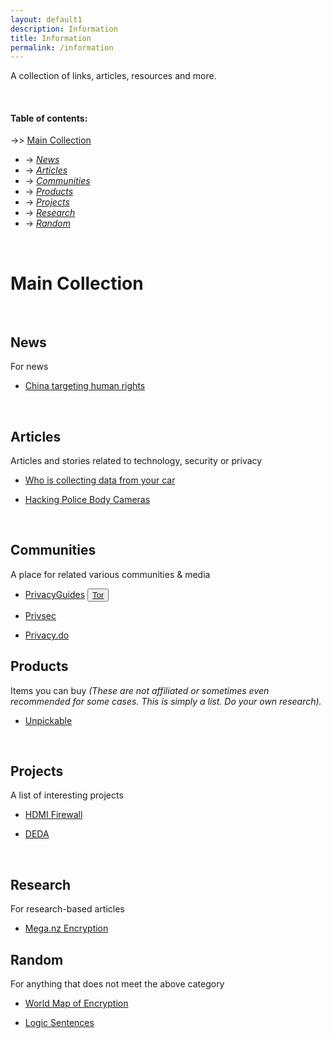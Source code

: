 ```yaml
---
layout: default1
description: Information
title: Information
permalink: /information
---
```


A collection of links, articles, resources and more. [<i class="fa fa-rss" aria-hidden="true"></i>](https://anonymousland.org/feed/information.xml)



<br>

#### Table of contents:


-\>> [Main Collection](#main-collection) <br>
  - -\> *[News](#news)* <br>
  - -\> *[Articles](#articles)* <br>
  - -\> *[Communities](#communities)* <br>
  - -\> *[Products](#products)* <br>
  - -\> *[Projects](#projects)* <br>
  - -\> *[Research](#research)* <br>
  - -\> *[Random](#random)* <br>

<br>

# Main Collection

<br>

## News

For news

- [China targeting human rights](https://www.technologyreview.com/2022/08/16/1057894/hackers-linked-to-china-have-been-targeting-human-rights-groups-for-years/)


<br>


## Articles

Articles and stories related to technology, security or privacy

- [Who is collecting data from your car](https://themarkup.org/the-breakdown/2022/07/27/who-is-collecting-data-from-your-car)

- [Hacking Police Body Cameras](https://www.wired.com/video/watch/hacking-police-body-cameras)
<br>

## Communities

A place for related various communities & media


- [PrivacyGuides](https://privacyguides.org) <button type="button" class="btn btn-xs btn-xs"><a href="http://eter4u55b667kuo72ntpm7ut54sa2mxmr22iqgzns4jw7boeox3qgyid.onion">Tor</a></button>

- [Privsec](https://privsec.dev)

- [Privacy.do](https://privacy.do)

## Products

Items you can buy
*(These are not affiliated or sometimes even recommended for some cases.
This is simply a list.
Do your own research).*

- [Unpickable](https://ominoushum.com/lock/)

<br>

## Projects

A list of interesting projects

- [HDMI Firewall](https://git.cuvoodoo.info/kingkevin/board/src/branch/hdmi_firewall/README.md)

- [DEDA](https://github.com/dfd-tud/deda)

<br>

## Research

For research-based articles

- [Mega.nz Encryption](https://mega-awry.io/)

## Random

For anything that does not meet the above category

- [World Map of Encryption](https://www.gp-digital.org/world-map-of-encryption/)

- [Logic Sentences](https://sive.rs/1s)
